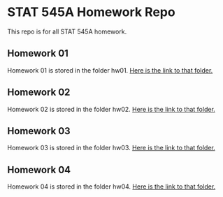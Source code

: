 # STAT 545A Homework Repo
This repo is for all STAT 545A homework.

## Homework 01
Homework 01 is stored in the folder hw01. [Here is the link to that folder.](https://github.com/yuanjisun/STAT545-hw-Sun-Yuanji/tree/master/hw01)

## Homework 02
Homework 02 is stored in the folder hw02. [Here is the link to that folder.](https://github.com/yuanjisun/STAT545-hw-Sun-Yuanji/tree/master/hw02)

## Homework 03
Homework 03 is stored in the folder hw03. [Here is the link to that folder.](https://github.com/yuanjisun/STAT545-hw-Sun-Yuanji/tree/master/hw03)

## Homework 04
Homework 04 is stored in the folder hw04. [Here is the link to that folder.](https://github.com/yuanjisun/STAT545-hw-Sun-Yuanji/tree/master/hw04)



